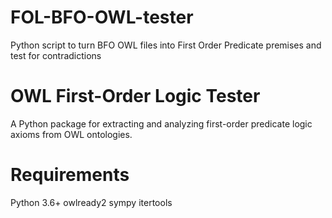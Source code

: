 # FOL-BFO-OWL-tester
Python script to turn BFO OWL files into First Order Predicate premises and test for contradictions
# OWL First-Order Logic Tester

A Python package for extracting and analyzing first-order predicate logic axioms from OWL ontologies.

# Requirements
Python 3.6+
owlready2
sympy
itertools
